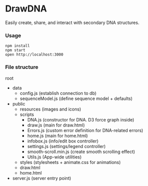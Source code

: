 DrawDNA
=====================

Easily create, share, and interact with secondary DNA structures.

### Usage

```
npm install
npm start
open http://localhost:3000
```

### File structure
root
* data
    * config.js (establish connection to db)
    * sequenceModel.js (define sequence model + defaults)
* public
    * resources (images and icons)
    * scripts
        * DNA.js                      (constructor for DNA. D3 force graph inside)
        * draw.js                     (main for draw.html)
        * Errors.js                   (custom error definition for DNA-related errors)
        * home.js                     (main for home.html)
        * infobox.js                  (info/edit box controller)
        * settings.js                 (settings/legend controller)
        * smooth-scroll.min.js        (create smooth scrolling effect)
        * Utils.js                    (App-wide utilities)
    * styles (stylesheets + animate.css for animations)
    * draw.html
    * home.html
* server.js (server entry point)
